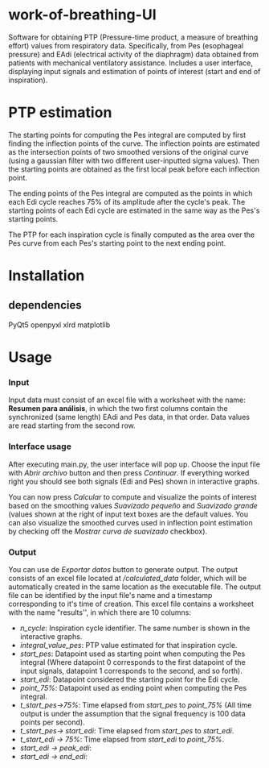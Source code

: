 # work-of-breathing-UI
Software for obtaining PTP (Pressure-time product, a measure of breathing effort) values from respiratory data. Specifically, from Pes (esophageal pressure) and EAdi (electrical activity of the diaphragm) data obtained from patients with mechanical ventilatory assistance. Includes a user interface, displaying input signals and estimation of points of interest (start and end of inspiration).
 
# PTP estimation
The starting points for computing the Pes integral are computed by first finding the inflection points of the curve. The inflection points are estimated as the intersection points of two smoothed versions of the original curve (using a gaussian filter with two different user-inputted sigma values). Then the starting points are obtained as the first local peak before each inflection point. 
 
The ending points of the Pes integral are computed as the points in which each Edi cycle reaches 75% of its amplitude after the cycle's peak. The starting points of each Edi cycle are estimated in the same way as the Pes's starting points.
 
The PTP for each inspiration cycle is finally computed as the area over the Pes curve from each Pes's starting point to the next ending point.
 
# Installation
## dependencies
PyQt5
openpyxl
xlrd
matplotlib
 
# Usage
### Input
Input data must consist of an excel file with a worksheet with the name: **Resumen para análisis**, in which the two first columns contain the synchronized (same length) EAdi and Pes data, in that order. Data values are read starting from the second row.
### Interface usage
After executing main.py, the user interface will pop up. Choose the input file with *Abrir archivo* button and then press *Continuar*. If everything worked right you should see both signals (Edi and Pes) shown in interactive graphs.
 
You can now press _Calcular_ to compute and visualize the points of interest based on the smoothing values *Suavizado pequeño* and *Suavizado grande* (values shown at the right of input text boxes are the default values. You can also visualize the smoothed curves used in inflection point estimation by checking off the *Mostrar curva de suavizado* checkbox).
### Output
You can use de *Exportar datos* button to generate output. The output consists of an excel file located at _/calculated_data_ folder, which will be automatically created in the same location as the executable file. The output file can be identified by the input file's name and a timestamp corresponding to it's time of creation. This excel file contains a worksheet with the name "results'', in which there are 10 columns:
* _n_cycle_: Inspiration cycle identifier. The same number is shown in the interactive graphs.
* _integral_value_pes_: PTP value estimated for that inspiration cycle.
* _start_pes_: Datapoint used as starting point when computing the Pes integral (Where datapoint 0 corresponds to the first datapoint of the input signals, datapoint 1 corresponds to the second, and so forth).
* _start_edi_: Datapoint considered the starting point for the Edi cycle.
* _point_75%_: Datapoint used as ending point when computing the Pes integral.
* _t_start_pes->75%_: Time elapsed from _start_pes_ to _point_75%_ (All time output is under the assumption that the signal frequency is 100 data points per second).
* _t_start_pes-> start_edi_: Time elapsed from _start_pes_ to _start_edi_.
* _t_start_edi -> 75%_: Time elapsed from _start_edi_ to _point_75%_.
* _start_edi -> peak_edi_:
* _start_edi -> end_edi_:
